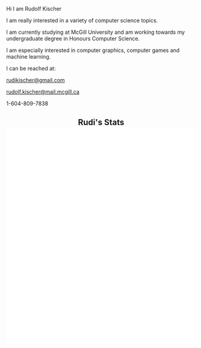 Hi I am Rudolf Kischer

I am really interested in a variety of computer science topics.

I am currently studying at McGill University and am working towards my undergraduate degree in Honours Computer Science.

I am especially interested in computer graphics, computer games and machine learning.


I can be reached at:

rudikischer@gmail.com

rudolf.kischer@mail.mcgill.ca

1-604-809-7838


<h2 align="center"> Rudi's Stats
     <br><img src="https://github.com/rudolfKischer/rudolfKischer/blob/main/github-metrics.svg"><br> 
</h2>





